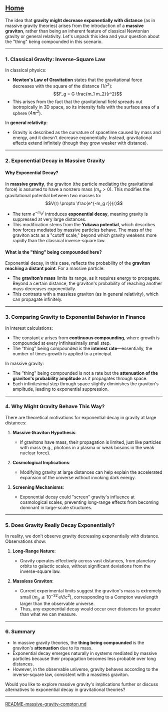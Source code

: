 [Home](https://t2m.io/VwvDcuw)
---

The idea that **gravity might decrease exponentially with distance** (as in massive gravity theories) arises from the introduction of a **massive graviton**, rather than being an inherent feature of classical Newtonian gravity or general relativity. Let's unpack this idea and your question about the "thing" being compounded in this scenario.

---

### **1. Classical Gravity: Inverse-Square Law**
In classical physics:
- **Newton's Law of Gravitation** states that the gravitational force decreases with the square of the distance ($1/r^2$):
  $$F_g = G \frac{m_1 m_2}{r^2}$$
- This arises from the fact that the gravitational field spreads out isotropically in 3D space, so its intensity falls with the surface area of a sphere ($4\pi r^2$).

In **general relativity**:
- Gravity is described as the curvature of spacetime caused by mass and energy, and it doesn't decrease exponentially. Instead, gravitational effects extend infinitely (though they grow weaker with distance).

---

### **2. Exponential Decay in Massive Gravity**
#### Why Exponential Decay?
In **massive gravity**, the graviton (the particle mediating the gravitational force) is assumed to have a nonzero mass ($m_g > 0$). This modifies the gravitational potential between two masses to:
$$V(r) \propto \frac{e^{-m_g r}}{r}$$
- The term $e^{-m_g r}$ introduces **exponential decay**, meaning gravity is suppressed at very large distances.
- This modification stems from the **Yukawa potential**, which describes how forces mediated by massive particles behave. The mass of the graviton acts as a "cutoff scale," beyond which gravity weakens more rapidly than the classical inverse-square law.

#### What is the "thing" being compounded here?
Exponential decay, in this case, reflects the probability of the **graviton reaching a distant point**. For a massive particle:
- The **graviton’s mass** limits its range, as it requires energy to propagate. Beyond a certain distance, the graviton's probability of reaching another mass decreases exponentially.
- This contrasts with a massless graviton (as in general relativity), which can propagate infinitely.

---

### **3. Comparing Gravity to Exponential Behavior in Finance**
In interest calculations:
- The constant $e$ arises from **continuous compounding**, where growth is compounded at every infinitesimally small step.
- The "thing" being compounded is the **interest rate**—essentially, the number of times growth is applied to a principal.

In massive gravity:
- The "thing" being compounded is not a rate but the **attenuation of the graviton's probability amplitude** as it propagates through space.
- Each infinitesimal step through space slightly diminishes the graviton's amplitude, leading to exponential suppression.

---

### **4. Why Might Gravity Behave This Way?**
There are theoretical motivations for exponential decay in gravity at large distances:
1. **Massive Graviton Hypothesis**:
   - If gravitons have mass, their propagation is limited, just like particles with mass (e.g., photons in a plasma or weak bosons in the weak nuclear force).

2. **Cosmological Implications**:
   - Modifying gravity at large distances can help explain the accelerated expansion of the universe without invoking dark energy.

3. **Screening Mechanisms**:
   - Exponential decay could "screen" gravity's influence at cosmological scales, preventing long-range effects from becoming dominant in large-scale structures.

---

### **5. Does Gravity Really Decay Exponentially?**
In reality, we don’t observe gravity decreasing exponentially with distance. Observations show:
1. **Long-Range Nature**:
   - Gravity operates effectively across vast distances, from planetary orbits to galactic scales, without significant deviations from the inverse-square law.

2. **Massless Graviton**:
   - Current experimental limits suggest the graviton's mass is extremely small ($m_g \lesssim 10^{-32} \, \mathrm{eV}/c^2$), corresponding to a Compton wavelength larger than the observable universe.
   - Thus, any exponential decay would occur over distances far greater than what we can measure.

---

### **6. Summary**
- In massive gravity theories, the **thing being compounded** is the graviton's **attenuation** due to its mass.
- Exponential decay emerges naturally in systems mediated by massive particles because their propagation becomes less probable over long distances.
- However, in the observable universe, gravity behaves according to the inverse-square law, consistent with a massless graviton.

Would you like to explore massive gravity's implications further or discuss alternatives to exponential decay in gravitational theories?


---

[README-massive-gravity-compton.md](https://t2m.io/gMPK5Ev)
